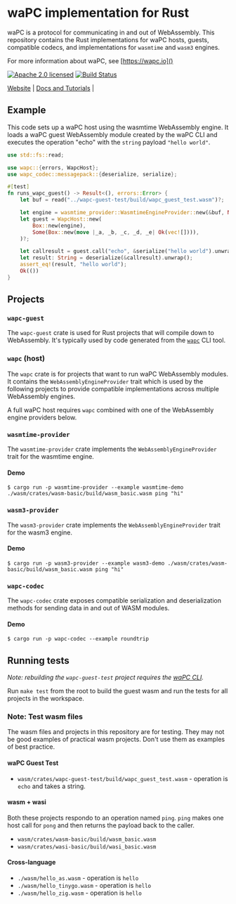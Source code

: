 # waPC implementation for Rust

waPC is a protocol for communicating in and out of WebAssembly. This repository contains the Rust implementations for waPC hosts, guests, compatible codecs, and implementations for `wasmtime` and `wasm3` engines.

For more information about waPC, see [https://wapc.io]()

[![Apache 2.0 licensed][license]][license-url]
[![Build Status][actions-badge]][actions-url]

[license]: https://img.shields.io/github/license/wapc/wapc-rs
[license-url]: https://github.com/wapc/wapc-rs/blob/master/LICENSE
[actions-badge]: https://github.com/wapc/wapc-rs/workflows/CI/badge.svg
[actions-url]: https://github.com/wapc/wapc-rs/actions?query=workflow%3ACI+branch%3Amaster

[Website](https://wapc.io) |
[Docs and Tutorials](https://wapc.io/docs/) |

## Example

This code sets up a waPC host using the wasmtime WebAssembly engine. It loads a waPC guest WebAssembly module created by the waPC CLI and executes the operation "echo" with the `string` payload `"hello world"`.

```rs
use std::fs::read;

use wapc::{errors, WapcHost};
use wapc_codec::messagepack::{deserialize, serialize};

#[test]
fn runs_wapc_guest() -> Result<(), errors::Error> {
    let buf = read("../wapc-guest-test/build/wapc_guest_test.wasm")?;

    let engine = wasmtime_provider::WasmtimeEngineProvider::new(&buf, None)?;
    let guest = WapcHost::new(
        Box::new(engine),
        Some(Box::new(move |_a, _b, _c, _d, _e| Ok(vec![]))),
    )?;

    let callresult = guest.call("echo", &serialize("hello world").unwrap())?;
    let result: String = deserialize(&callresult).unwrap();
    assert_eq!(result, "hello world");
    Ok(())
}
```

## Projects

### `wapc-guest`

[crates-badge]: https://img.shields.io/crates/v/wapc-guest.svg
[crates-url]: https://crates.io/crates/wapc-guest

The `wapc-guest` crate is used for Rust projects that will compile down to WebAssembly. It's typically used by code generated from the [`wapc`](https://github.com/wapc/cli) CLI tool.

### `wapc` (host)

[crates-badge]: https://img.shields.io/crates/v/wapc.svg
[crates-url]: https://crates.io/crates/wapc

The `wapc` crate is for projects that want to run waPC WebAssembly modules. It contains the `WebAssemblyEngineProvider` trait which is used by the following projects to provide compatible implementations across multiple WebAssembly engines.

A full waPC host requires `wapc` combined with one of the WebAssembly engine providers below.

### `wasmtime-provider`

[crates-badge]: https://img.shields.io/crates/v/wasmtime-provider.svg
[crates-url]: https://crates.io/crates/wasmtime-provider

The `wasmtime-provider` crate implements the `WebAssemblyEngineProvider` trait for the wasmtime engine.

#### Demo

```console
$ cargo run -p wasmtime-provider --example wasmtime-demo ./wasm/crates/wasm-basic/build/wasm_basic.wasm ping "hi"
```

### `wasm3-provider`

[crates-badge]: https://img.shields.io/crates/v/wasm3-provider.svg
[crates-url]: https://crates.io/crates/wasm3-provider

The `wasm3-provider` crate implements the `WebAssemblyEngineProvider` trait for the wasm3 engine.

#### Demo

```console
$ cargo run -p wasm3-provider --example wasm3-demo ./wasm/crates/wasm-basic/build/wasm_basic.wasm ping "hi"
```

### `wapc-codec`

[crates-badge]: https://img.shields.io/crates/v/wapc-codec.svg
[crates-url]: https://crates.io/crates/wapc-codec

The `wapc-codec` crate exposes compatible serialization and deserialization methods for sending data in and out of WASM modules.

#### Demo

```console
$ cargo run -p wapc-codec --example roundtrip
```

## Running tests

_Note: rebuilding the `wapc-guest-test` project requires the [waPC CLI](https://wapc.io)._

Run `make test` from the root to build the guest wasm and run the tests for all projects in the workspace.

### Note: Test wasm files

The wasm files and projects in this repository are for testing. They may not be good examples of practical wasm projects. Don't use them as examples of best practice.

#### waPC Guest Test

- `wasm/crates/wapc-guest-test/build/wapc_guest_test.wasm` - operation is `echo` and takes a string.

#### wasm + wasi

Both these projects respondo to an operation named `ping`. `ping` makes one host call for `pong` and then returns the payload back to the caller.

- `wasm/crates/wasm-basic/build/wasm_basic.wasm`
- `wasm/crates/wasi-basic/build/wasi_basic.wasm`

#### Cross-language

- `./wasm/hello_as.wasm` - operation is `hello`
- `./wasm/hello_tinygo.wasm` - operation is `hello`
- `./wasm/hello_zig.wasm` - operation is `hello`
